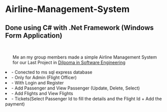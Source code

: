 # Airline-Management-System

<h2>Done using C# with .Net Framework (Windows Form Application)</h2>
</br>
<ul>Me an my group members made a simple Airline Management System for our Last Project in <u>Dilpoma in Software Engineering</u></ul>
<li>- Conected to ms sql express database</li>
<li>- Only for Admin (Flight Officer)</li>
<li>- With Login and Register</li>
<li>- Add Passenger and View Passenger (Update, Delete, Select)</li>
<li>- Add Flights and View Flights</li>
<li>- Tickets(Select Passenger Id to fill the details and the Flight Id + Add the payment)</li>
